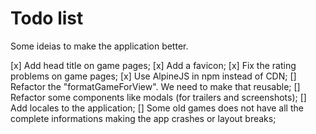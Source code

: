 # Todo list
Some ideias to make the application better.

[x] Add head title on game pages;
[x] Add a favicon;
[x] Fix the rating problems on game pages;
[x] Use AlpineJS in npm instead of CDN;
[] Refactor the "formatGameForView". We need to make that reusable;
[] Refactor some components like modals (for trailers and screenshots);
[] Add locales to the application;
[] Some old games does not have all the complete informations making the app crashes or layout breaks;